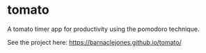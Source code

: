 # tomato

A tomato timer app for productivity using the pomodoro technique.


See the project here:
https://barnaclejones.github.io/tomato/
